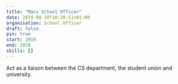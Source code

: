 ```yaml
---
title: "Macs School Officer"
date: 2019-08-18T10:28:51+01:00
organisation: School Officer
draft: false
pin: true
start: 2019
end: 2020
skills: []
---
```


Act as a liaison between the CS department, the student union and university.
